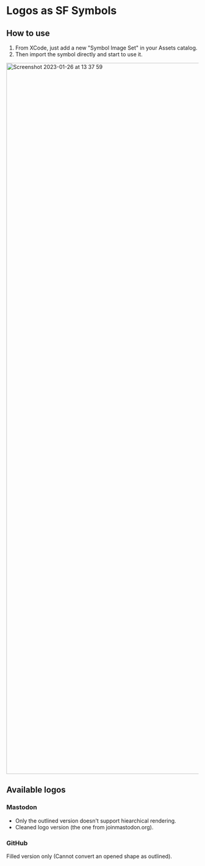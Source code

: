 # Logos as SF Symbols

## How to use

1. From XCode, just add a new "Symbol Image Set" in your Assets catalog.
2. Then import the symbol directly and start to use it.

<img width="1863" alt="Screenshot 2023-01-26 at 13 37 59" src="https://user-images.githubusercontent.com/736246/214839551-e66cf266-cf61-435c-924b-f5f78d4e0b30.png">

## Available logos

### Mastodon
- Only the outlined version doesn't support hiearchical rendering.
- Cleaned logo version (the one from joinmastodon.org).

### GitHub
Filled version only (Cannot convert an opened shape as outlined).
